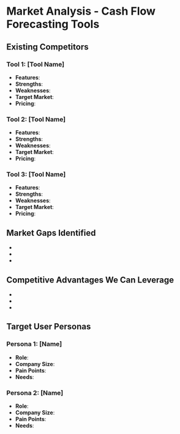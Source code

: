 # Market Analysis - Cash Flow Forecasting Tools

## Existing Competitors

### Tool 1: [Tool Name]
- **Features**: 
- **Strengths**: 
- **Weaknesses**: 
- **Target Market**: 
- **Pricing**: 

### Tool 2: [Tool Name]
- **Features**: 
- **Strengths**: 
- **Weaknesses**: 
- **Target Market**: 
- **Pricing**: 

### Tool 3: [Tool Name]
- **Features**: 
- **Strengths**: 
- **Weaknesses**: 
- **Target Market**: 
- **Pricing**: 

## Market Gaps Identified
- 
- 
- 

## Competitive Advantages We Can Leverage
- 
- 
- 

## Target User Personas
### Persona 1: [Name]
- **Role**: 
- **Company Size**: 
- **Pain Points**: 
- **Needs**: 

### Persona 2: [Name]
- **Role**: 
- **Company Size**: 
- **Pain Points**: 
- **Needs**: 
